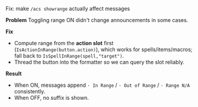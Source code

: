Fix: make `/acs showrange` actually affect messages

**Problem**
Toggling range ON didn't change announcements in some cases.

**Fix**
- Compute range from the **action slot** first (`IsActionInRange(button.action)`), which works for spells/items/macros; fall back to `IsSpellInRange(spell,"target")`.
- Thread the button into the formatter so we can query the slot reliably.

**Result**
- When ON, messages append `· In Range` / `· Out of Range` / `· Range N/A` consistently.
- When OFF, no suffix is shown.
